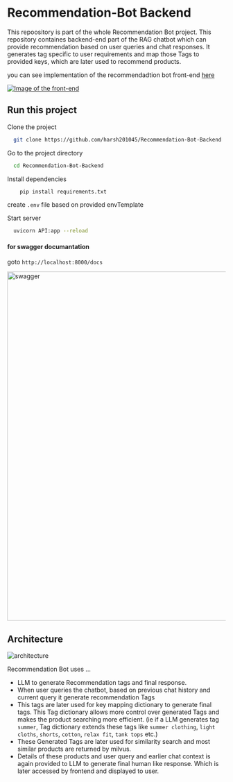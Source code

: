 # Recommendation-Bot Backend

This repoository is part of the whole Recommendation Bot project. This repository containes backend-end part of the RAG chatbot which can provide recommendation based on user queries and chat responses. It generates tag specific to user requirements and map those Tags to provided keys, which are later used to recommend products.



you can see implementation of the recommendadtion bot front-end [here](https://github.com/harsh201045/Recommendation-Bot-frontend)

[![Image of the front-end](https://github.com/user-attachments/assets/cdd2e1ec-795a-4df4-889b-baeb1dcfdc95)](https://github.com/Korat-Dishant/Recommendation-Bot)


## Run this project

Clone the project

```bash
  git clone https://github.com/harsh201045/Recommendation-Bot-Backend
```

Go to the project directory

```bash
  cd Recommendation-Bot-Backend
```

Install dependencies

```bash
    pip install requirements.txt
```

create `.env` file based on provided envTemplate

Start server 

```bash
  uvicorn API:app --reload
```

#### for swagger documantation
goto `http://localhost:8000/docs`

<img width="805" alt="swagger" src="https://github.com/user-attachments/assets/e1eb196f-842e-4d2e-b2c9-eaf0c7265c01">



## Architecture

![architecture](https://github.com/user-attachments/assets/66a1a5bc-46a8-4d4b-8f96-728cc1518a1a)


Recommendation Bot uses ...
- LLM to generate Recommendation tags and final response.
- When user queries the chatbot, based on previous chat history and current query it generate recommendation Tags 
- This tags are later used for key mapping dictionary to generate final tags. This Tag dictionary allows more control over generated Tags and makes the product searching more efficient. (ie if a LLM generates tag `summer`, Tag dictionary extends these tags like `summer clothing`, `light cloths`, `shorts`, `cotton`, `relax fit`, `tank tops` etc.)  
- These Generated Tags are later used for similarity search and most similar products are returned by milvus.
- Details of these products and user query and earlier chat context is again provided to LLM to generate final human like response. Which is later accessed by frontend and displayed to user.
  
